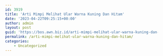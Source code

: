```yaml
---
id: 3919
title: 'Arti Mimpi Melihat Ular Warna Kuning Dan Hitam'
date: '2023-04-22T09:25:15+00:00'
author: admin
layout: post
guid: 'https://bos.awn.biz.id/arti-mimpi-melihat-ular-warna-kuning-dan-hitam/'
permalink: /arti-mimpi-melihat-ular-warna-kuning-dan-hitam/
categories:
    - Uncategorized
---
```



